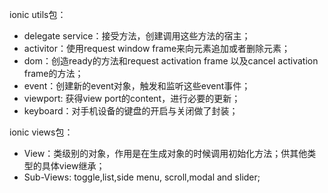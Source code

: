 ionic utils包：

- delegate service：接受方法，创建调用这些方法的宿主；
- activitor：使用request window frame来向元素追加或者删除元素；
- dom：创造ready的方法和request activation frame 以及cancel activation frame的方法；
- event：创建新的event对象，触发和监听这些event事件；
- viewport: 获得view port的content，进行必要的更新；
- keyboard：对手机设备的键盘的开启与关闭做了封装；


ionic views包：

- View：类级别的对象，作用是在生成对象的时候调用初始化方法；供其他类型的具体view继承；
- Sub-Views: toggle,list,side menu, scroll,modal and slider;
